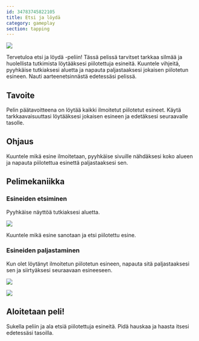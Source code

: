 ```yaml
---
id: 34783745822105
title: Etsi ja löydä
category: gameplay
section: tapping
---
```

![](https://help.studycat.com/hc/article_attachments/34930712507545)

Tervetuloa etsi ja löydä -peliin! Tässä pelissä tarvitset tarkkaa silmää ja huolellista tutkimista löytääksesi piilotettuja esineitä. Kuuntele vihjeitä, pyyhkäise tutkiaksesi aluetta ja napauta paljastaaksesi jokaisen piilotetun esineen. Nauti aarteenetsinnästä edetessäsi pelissä.

## Tavoite

Pelin päätavoitteena on löytää kaikki ilmoitetut piilotetut esineet. Käytä tarkkaavaisuuttasi löytääksesi jokaisen esineen ja edetäksesi seuraavalle tasolle.

## Ohjaus

Kuuntele mikä esine ilmoitetaan, pyyhkäise sivuille nähdäksesi koko alueen ja napauta piilotettua esinettä paljastaaksesi sen.

## Pelimekaniikka

### Esineiden etsiminen

Pyyhkäise näyttöä tutkiaksesi aluetta.

![](https://help.studycat.com/hc/article_attachments/34930712511513)

Kuuntele mikä esine sanotaan ja etsi piilotettu esine.

### Esineiden paljastaminen

Kun olet löytänyt ilmoitetun piilotetun esineen, napauta sitä paljastaaksesi sen ja siirtyäksesi seuraavaan esineeseen.

![](https://help.studycat.com/hc/article_attachments/34783745782809)

![](https://help.studycat.com/hc/article_attachments/34783721841177)

## Aloitetaan peli!

Sukella peliin ja ala etsiä piilotettuja esineitä. Pidä hauskaa ja haasta itsesi edetessäsi tasoilla.

